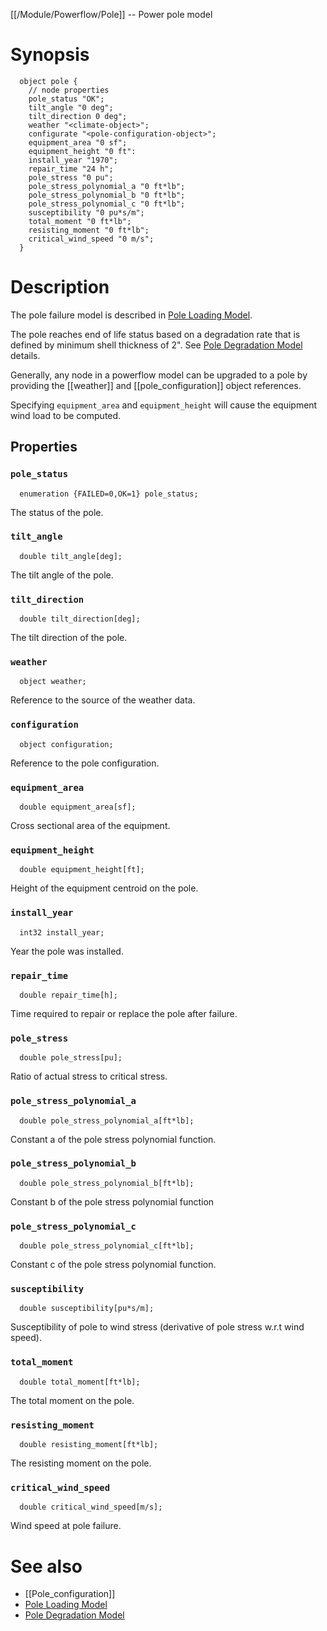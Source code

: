 [[/Module/Powerflow/Pole]] -- Power pole model

# Synopsis
~~~
  object pole {
    // node properties
    pole_status "OK";
    tilt_angle "0 deg";
    tilt_direction 0 deg";
    weather "<climate-object>";
    configurate "<pole-configuration-object>";
    equipment_area "0 sf";
    equipment_height "0 ft":
    install_year "1970";
    repair_time "24 h";
    pole_stress "0 pu";
    pole_stress_polynomial_a "0 ft*lb";
    pole_stress_polynomial_b "0 ft*lb";
    pole_stress_polynomial_c "0 ft*lb";
    susceptibility "0 pu*s/m";
    total_moment "0 ft*lb";
    resisting_moment "0 ft*lb";
    critical_wind_speed "0 m/s";
  }
~~~

# Description

The pole failure model is described in [Pole Loading Model](https://github.com/dchassin/gridlabd/raw/master/powerflow/docs/pole_loading.pdf). 

The pole reaches end of life status based on a degradation rate that is defined by minimum shell thickness of 2". See [Pole Degradation Model](https://www.sciencedirect.com/science/article/pii/S0167473005000457) details.

Generally, any node in a powerflow model can be upgraded to a pole by providing the [[weather]] and [[pole_configuration]] object references. 

Specifying `equipment_area` and `equipment_height` will cause the equipment wind load to be computed.

## Properties

### `pole_status`
~~~
  enumeration {FAILED=0,OK=1} pole_status;
~~~

The status of the pole.

### `tilt_angle`
~~~
  double tilt_angle[deg];
~~~

The tilt angle of the pole.

### `tilt_direction`
~~~
  double tilt_direction[deg];
~~~

The tilt direction of the pole.

### `weather`
~~~
  object weather;
~~~

Reference to the source of the weather data.

### `configuration`
~~~
  object configuration;
~~~

Reference to the pole configuration.

### `equipment_area`
~~~
  double equipment_area[sf];
~~~

Cross sectional area of the equipment.

### `equipment_height`
~~~
  double equipment_height[ft];
~~~

Height of the equipment centroid on the pole.

### `install_year`
~~~
  int32 install_year;
~~~

Year the pole was installed.

### `repair_time`
~~~
  double repair_time[h];
~~~

Time required to repair or replace the pole after failure.

### `pole_stress`
~~~
  double pole_stress[pu]; 
~~~

Ratio of actual stress to critical stress.

### `pole_stress_polynomial_a`
~~~
  double pole_stress_polynomial_a[ft*lb]; 
~~~

Constant a of the pole stress polynomial function.

### `pole_stress_polynomial_b`
~~~
  double pole_stress_polynomial_b[ft*lb]; 
~~~

Constant b of the pole stress polynomial function

### `pole_stress_polynomial_c`
~~~
  double pole_stress_polynomial_c[ft*lb]; 
~~~

Constant c of the pole stress polynomial function.

### `susceptibility`
~~~
  double susceptibility[pu*s/m]; 
~~~

Susceptibility of pole to wind stress (derivative of pole stress w.r.t wind speed).

### `total_moment`
~~~
  double total_moment[ft*lb];
~~~

The total moment on the pole.

### `resisting_moment`
~~~
  double resisting_moment[ft*lb]; 
~~~

The resisting moment on the pole.

### `critical_wind_speed`
~~~
  double critical_wind_speed[m/s];
~~~

Wind speed at pole failure.

# See also

* [[Pole_configuration]]
* [Pole Loading Model](https://github.com/dchassin/gridlabd/raw/master/powerflow/docs/pole_loading.pdf)
* [Pole Degradation Model](https://www.sciencedirect.com/science/article/pii/S0167473005000457)
